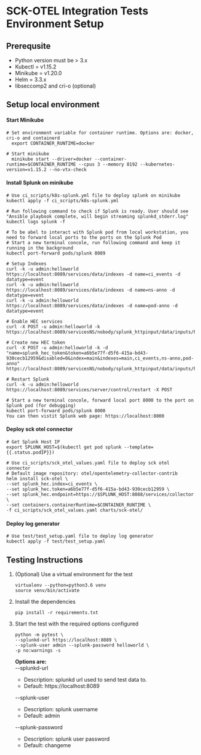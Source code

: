 # SCK-OTEL Integration Tests Environment Setup

## Prerequsite
* Python version must be > 3.x
* Kubectl = v1.15.2
* Minikube = v1.20.0
* Helm = 3.3.x
* libseccomp2 and cri-o (optional)
## Setup local environment
#### Start Minikube  
    # Set environment variable for container runtime. Options are: docker, cri-o and containerd
      export CONTAINER_RUNTIME=docker 
        
    # Start minikube
      minikube start --driver=docker --container-runtime=$CONTAINER_RUNTIME --cpus 3 --memory 8192 --kubernetes-version=v1.15.2 --no-vtx-check 

#### Install Splunk on minikube  
    # Use ci_scripts/k8s-splunk.yml file to deploy splunk on minikube 
    kubectl apply -f ci_scripts/k8s-splunk.yml
    
    # Run following command to check if Splunk is ready. User should see "Ansible playbook complete, will begin streaming splunkd_stderr.log"
    kubectl logs splunk -f
    
    # To be abel to interact with Splunk pod from local workstation, you need to forward local ports to the ports on the Splunk Pod
    # Start a new terminal concole, run following command and keep it running in the background
    kubectl port-forward pods/splunk 8089
    
    # Setup Indexes
    curl -k -u admin:helloworld https://localhost:8089/services/data/indexes -d name=ci_events -d datatype=event
    curl -k -u admin:helloworld https://localhost:8089/services/data/indexes -d name=ns-anno -d datatype=event
    curl -k -u admin:helloworld https://localhost:8089/services/data/indexes -d name=pod-anno -d datatype=event
    
    # Enable HEC services
    curl -X POST -u admin:helloworld -k https://localhost:8089/servicesNS/nobody/splunk_httpinput/data/inputs/http/http/enable
    
    # Create new HEC token
    curl -X POST -u admin:helloworld -k -d "name=splunk_hec_token&token=a6b5e77f-d5f6-415a-bd43-930cecb12959&disabled=0&index=main&indexes=main,ci_events,ns-anno,pod-anno" https://localhost:8089/servicesNS/nobody/splunk_httpinput/data/inputs/http
    
    # Restart Splunk
    curl -k -u admin:helloworld https://localhost:8089/services/server/control/restart -X POST
    
    # Start a new terminal concole, forward local port 8000 to the port on Splunk pod (for debugging)
    kubectl port-forward pods/splunk 8000
    You can then vistit Splunk web page: https://localhost:8000 
         
#### Deploy sck otel connector
    # Get Splunk Host IP
    export SPLUNK_HOST=$(kubectl get pod splunk --template={{.status.podIP}})
    
    # Use ci_scripts/sck_otel_values.yaml file to deploy sck otel connector
    # Default image repository: otel/opentelemetry-collector-contrib    
    helm install sck-otel \
    --set splunk_hec.index=ci_events \
    --set splunk_hec.token=a6b5e77f-d5f6-415a-bd43-930cecb12959 \
    --set splunk_hec.endpoint=https://$SPLUNK_HOST:8088/services/collector \
    --set containers.containerRuntime=$CONTAINER_RUNTIME \
    -f ci_scripts/sck_otel_values.yaml charts/sck-otel/

#### Deploy log generator
    # Use test/test_setup.yaml file to deploy log generator
    kubectl apply -f test/test_setup.yaml

## Testing Instructions
1. (Optional) Use a virtual environment for the test  
    ```
    virtualenv --python=python3.6 venv
    source venv/bin/activate
    ```
2. Install the dependencies 
    ```
    pip install -r requirements.txt
    ```  
3. Start the test with the required options configured 
    ``` 
    python -m pytest \
    --splunkd-url https://localhost:8089 \
    --splunk-user admin --splunk-password helloworld \
    -p no:warnings -s
    ```
    **Options are:**  
    --splunkd-url
    * Description: splunkd url used to send test data to. 
    * Default: https://localhost:8089

    --splunk-user
    * Description: splunk username  
    * Default: admin

    --splunk-password
    * Description: splunk user password   
    * Default: changeme

